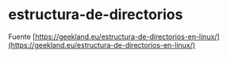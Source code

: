 # estructura-de-directorios

Fuente [https://geekland.eu/estructura-de-directorios-en-linux/](https://geekland.eu/estructura-de-directorios-en-linux/)

